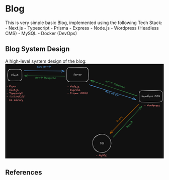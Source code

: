 # Blog
This is very simple basic Blog, implemented using the following Tech Stack:
	- Next.js
	- Typescript
	- Prisma
	- Express
	- Node.js
	- Wordpress (Headless CMS)
	- MySQL
	- Docker (DevOps)

## Blog System Design
A high-level system design of the blog:
![System Design Blog](./public/Blog.excalidraw.png)

## References
